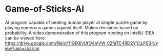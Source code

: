 # Game-of-Sticks-AI
AI program capable of beating human player at simple puzzle game by playing numerous games against itself. Makes decisions based on probability.
A video demonstration of this program running on IntelliJ IDEA can be viewed here:
https://drive.google.com/file/d/11GIX8vUfQ4mVW_02faTC4RD2YYcLP934/view?usp=sharing
